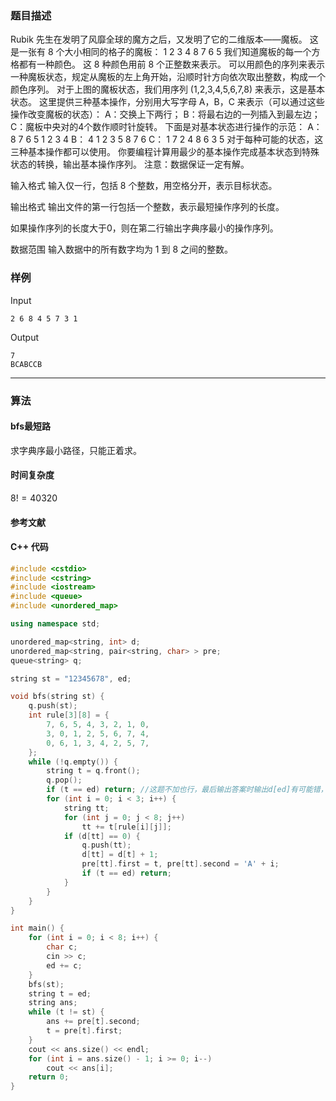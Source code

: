 ### 题目描述

Rubik 先生在发明了风靡全球的魔方之后，又发明了它的二维版本——魔板。
这是一张有  8  个大小相同的格子的魔板：
1 2 3 4
8 7 6 5
我们知道魔板的每一个方格都有一种颜色。
这  8  种颜色用前  8  个正整数来表示。
可以用颜色的序列来表示一种魔板状态，规定从魔板的左上角开始，沿顺时针方向依次取出整数，构成一个颜色序列。
对于上图的魔板状态，我们用序列  (1,2,3,4,5,6,7,8)  来表示，这是基本状态。
这里提供三种基本操作，分别用大写字母 A，B，C 来表示（可以通过这些操作改变魔板的状态）：
A：交换上下两行；
B：将最右边的一列插入到最左边；
C：魔板中央对的4个数作顺时针旋转。
下面是对基本状态进行操作的示范：
A：
8 7 6 5
1 2 3 4
B：
4 1 2 3
5 8 7 6
C：
1 7 2 4
8 6 3 5
对于每种可能的状态，这三种基本操作都可以使用。
你要编程计算用最少的基本操作完成基本状态到特殊状态的转换，输出基本操作序列。
注意：数据保证一定有解。

输入格式
输入仅一行，包括  8  个整数，用空格分开，表示目标状态。

输出格式
输出文件的第一行包括一个整数，表示最短操作序列的长度。

如果操作序列的长度大于0，则在第二行输出字典序最小的操作序列。

数据范围
输入数据中的所有数字均为  1  到  8  之间的整数。

### 样例

Input

```
2 6 8 4 5 7 3 1
```

Output

```
7
BCABCCB
```

----------

### 算法
#### bfs最短路

求字典序最小路径，只能正着求。

#### 时间复杂度

$8! = 40320$

#### 参考文献

#### C++ 代码

``` cpp
#include <cstdio>
#include <cstring>
#include <iostream>
#include <queue>
#include <unordered_map>

using namespace std;

unordered_map<string, int> d;
unordered_map<string, pair<string, char> > pre;
queue<string> q;

string st = "12345678", ed;

void bfs(string st) {
    q.push(st);
    int rule[3][8] = {
        7, 6, 5, 4, 3, 2, 1, 0,
        3, 0, 1, 2, 5, 6, 7, 4,
        0, 6, 1, 3, 4, 2, 5, 7,
    };
    while (!q.empty()) {
        string t = q.front();
        q.pop();
        if (t == ed) return; //这题不加也行，最后输出答案时输出d[ed]有可能错，ans.size()是正确的
        for (int i = 0; i < 3; i++) {
            string tt;
            for (int j = 0; j < 8; j++)
                tt += t[rule[i][j]];
            if (d[tt] == 0) {
                q.push(tt);
                d[tt] = d[t] + 1;
                pre[tt].first = t, pre[tt].second = 'A' + i;
                if (t == ed) return;
            }
        }
    }
}

int main() {
    for (int i = 0; i < 8; i++) {
        char c;
        cin >> c;
        ed += c;
    }
    bfs(st);
    string t = ed;
    string ans;
    while (t != st) {
        ans += pre[t].second;
        t = pre[t].first;
    }
    cout << ans.size() << endl;
    for (int i = ans.size() - 1; i >= 0; i--)
        cout << ans[i];
    return 0;
}
```